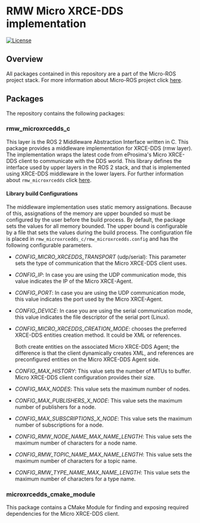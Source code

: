 # RMW Micro XRCE-DDS implementation

[![License](https://img.shields.io/badge/License-Apache%202.0-blue.svg)](https://opensource.org/licenses/Apache-2.0)

## Overview

All packages contained in this repository are a part of the Micro-ROS project stack.
For more information about Micro-ROS project click [here](https://microros.github.io/micro-ROS/).

## Packages

The repository contains the following packages:

### rmw_microxrcedds_c

This layer is the ROS 2 Middleware Abstraction Interface written in C.
This package provides a middleware implementation for XRCE-DDS (rmw layer).
The implementation wraps the latest code from eProsima's Micro XRCE-DDS client to communicate with the DDS world.
This library defines the interface used by upper layers in the ROS 2 stack, and that is implemented using XRCE-DDS middleware in the lower layers.
For further information about `rmw_microxrcedds` click [here](TODO).

#### Library build Configurations

The middleware implementation uses static memory assignations.
Because of this, assignations of the memory are upper bounded so must be configured by the user before the build process.
By default, the package sets the values for all memory bounded.
The upper bound is configurable by a file that sets the values during the build process.
The configuration file is placed in `rmw_microxrcedds_c/rmw_microxrcedds.config` and has the following configurable parameters.

- *CONFIG_MICRO_XRCEDDS_TRANSPORT* (udp/serial): This parameter sets the type of communication that the Micro XRCE-DDS client uses.

- *CONFIG_IP*: In case you are using the UDP communication mode, this value indicates the IP of the Micro XRCE-Agent.

- *CONFIG_PORT*: In case you are using the UDP communication mode, this value indicates the port used by the Micro XRCE-Agent.

- *CONFIG_DEVICE*: In case you are using the serial communication mode, this value indicates the file descriptor of the serial port (Linux).
- *CONFIG_MICRO_XRCEDDS_CREATION_MODE*: chooses the preferred XRCE-DDS entities creation method. It could be XML or references.

    Both create entities on the associated Micro XRCE-DDS Agent; the difference is that the client dynamically creates XML, and references are preconfigured entities on the Micro XRCE-DDS Agent side.

- *CONFIG_MAX_HISTORY*: This value sets the number of MTUs to buffer. Micro XRCE-DDS client configuration provides their size.
- *CONFIG_MAX_NODES*: This value sets the maximum number of nodes.
- *CONFIG_MAX_PUBLISHERS_X_NODE*: This value sets the maximum number of publishers for a node.
- *CONFIG_MAX_SUBSCRIPTIONS_X_NODE*: This value sets the maximum number of subscriptions for a node.
- *CONFIG_RMW_NODE_NAME_MAX_NAME_LENGTH*: This value sets the maximum number of characters for a node name.
- *CONFIG_RMW_TOPIC_NAME_MAX_NAME_LENGTH*: This value sets the maximum number of characters for a topic name.
- *CONFIG_RMW_TYPE_NAME_MAX_NAME_LENGTH*: This value sets the maximum number of characters for a type name.

### microxrcedds_cmake_module

This package contains a CMake Module for finding and exposing required dependencies for the Micro XRCE-DDS client.
